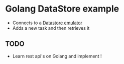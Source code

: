 # Golang DataStore example

* Connects to a [Datastore emulator](https://cloud.google.com/datastore/docs/tools/datastore-emulator)
* Adds a new task and then retrieves it

## TODO 
* Learn rest api's on Golang and implement !
